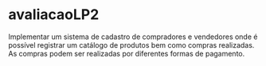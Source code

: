 # avaliacaoLP2
Implementar um sistema de cadastro de compradores e vendedores onde é possível registrar um catálogo de produtos bem como compras realizadas. As compras podem ser realizadas por diferentes formas de pagamento.
